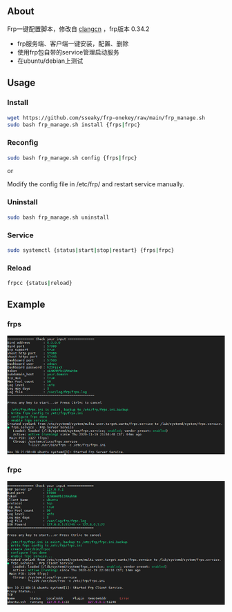 
About
-----------

Frp一键配置脚本，修改自 [clangcn](https://github.com/clangcn/onekey-install-shell) ，frp版本 0.34.2

- frp服务端、客户端一键安装，配置、删除
- 使用frp包自带的service管理启动服务
- 在ubuntu/debian上测试

## Usage

### Install

```Bash
wget https://github.com/sseaky/frp-onekey/raw/main/frp_manage.sh
sudo bash frp_manage.sh install {frps|frpc}
```
### Reconfig

```bash
sudo bash frp_manage.sh config {frps|frpc}
```

or

Modify the config file in /etc/frp/ and restart service manually.

### Uninstall

```Bash
sudo bash frp_manage.sh uninstall
```

### Service

```bash
sudo systemctl {status|start|stop|restart} {frps|frpc}
```

### Reload

```bash
frpcc {status|reload}
```

## Example

### frps

![frps](img/frps.png)

### frpc

![frpc](img/frpc.png)



